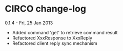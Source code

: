 CIRCO change-log
===============


0.1.4 - Fri, 25 Jan 2013
- Added command 'get' to retrieve command result
- Refactored XxxResponse to XxxReply
- Refactored client reply sync mechanism